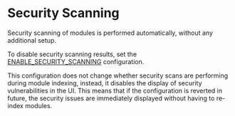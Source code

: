 
# Security Scanning

Security scanning of modules is performed automatically, without any additional setup.

To disable security scanning results, set the [ENABLE_SECURITY_SCANNING](../CONFIG.md#enable_security_scanning) configuration.

This configuration does not change whether security scans are performing during module indexing, instead, it disables the display of security vulnerabilities in the UI. This means that if the configuration is reverted in future, the security issues are immediately displayed without having to re-index modules.
